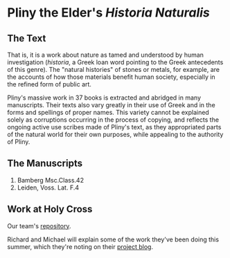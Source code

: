 # Pliny the Elder's *Historia Naturalis* #

## The Text ##
That is, it is a work about nature as tamed and understood by human investigation (*historia*, a Greek loan word pointing to the Greek antecedents of this genre).  The "natural histories" of stones or metals, for example, are the accounts of how those materials benefit human society, especially in the refined form of public art.

Pliny's massive work in 37 books is extracted and abridged in many manuscripts.  Their texts also vary greatly in their use of Greek and in the forms and spellings of proper names.  This variety cannot be explained solely as corruptions occurring in the process of copying, and reflects the ongoing active use scribes made of Pliny's text, as they  appropriated parts of the natural world for their own purposes, while appealing to the authority of Pliny.

## The Manuscripts ##

1. Bamberg Msc.Class.42
2. Leiden, Voss. Lat. F.4

## Work at Holy Cross ##

Our team's [repository](https://github.com/HCMID/plinius).

Richard and Michael will explain some of the work they've been doing this summer, which they're noting on their [project blog](link).
